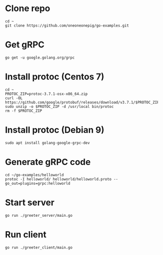 # Clone repo
```
cd ~
git clone https://github.com/oneoneonepig/go-examples.git
```

# Get gRPC
```
go get -u google.golang.org/grpc
```

# Install protoc (Centos 7)
```
cd ~
PROTOC_ZIP=protoc-3.7.1-osx-x86_64.zip
curl -OL https://github.com/google/protobuf/releases/download/v3.7.1/$PROTOC_ZIP
sudo unzip -o $PROTOC_ZIP -d /usr/local bin/protoc
rm -f $PROTOC_ZIP
```

# Install protoc (Debian 9)
```
sudo apt install golang-google-grpc-dev
```
# Generate gRPC code
```
cd ~/go-examples/helloworld
protoc -I helloworld/ helloworld/helloworld.proto --go_out=plugins=grpc:helloworld
```

# Start server
```
go run ./greeter_server/main.go
```

# Run client
```
go run ./greeter_client/main.go
```
